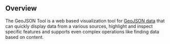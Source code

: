## Overview

The GeoJSON Tool is a web based visualization tool for [GeoJSON data](topics/geojsonbasics.md)
that can quickly display data from
a various sources, highlight and inspect specific features and supports even complex operations
like finding data based on content.